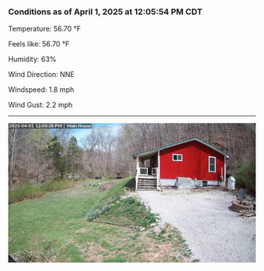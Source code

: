 ### Conditions as of April 1, 2025 at 12:05:54 PM CDT 

Temperature: 56.70 &deg;F

Feels like: 56.70 &deg;F

Humidity: 63%

Wind Direction: NNE

Windspeed: 1.8 mph

Wind Gust: 2.2 mph

---

<img src="./images/latest.jpeg"/>

